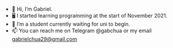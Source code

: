- 👋 Hi, I’m Gabriel.
- 🖥️ I started learning programming at the start of November 2021.
- 👀 I’m a student currently waiting for uni to begin.
- 📫 You can reach me on Telegram @gabchua or my email gabrielchua29@gmail.com

<!---
1rbg/1rbg is a ✨ special ✨ repository because its `README.md` (this file) appears on your GitHub profile.
You can click the Preview link to take a look at your changes.
--->
